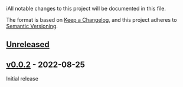 iAll notable changes to this project will be documented in this file.

The format is based on [Keep a Changelog](https://keepachangelog.com/en/1.0.0/),
and this project adheres to [Semantic Versioning](https://semver.org/spec/v2.0.0.html).

## [Unreleased]

## [v0.0.2] - 2022-08-25

Initial release

[Unreleased]: https://github.com/seemiller/build-tooling/compare/v0.0.2...HEAD

[v0.0.2]: https://github.com/seemiller/build-tooling/compare/f321091abac5c40edb9320d5fc5369827c230990...v0.0.2

